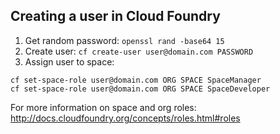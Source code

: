 ## Creating a user in Cloud Foundry

1. Get random password: `openssl rand -base64 15`
1. Create user: `cf create-user user@domain.com PASSWORD`
1. Assign user to space:
```
cf set-space-role user@domain.com ORG SPACE SpaceManager
cf set-space-role user@domain.com ORG SPACE SpaceDeveloper
```

For more information on space and org roles: http://docs.cloudfoundry.org/concepts/roles.html#roles

